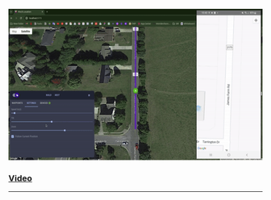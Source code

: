 <p align="center">
<img src="readme/demo.gif" width="600" height="300" />
</p>

### [Video](https://youtu.be/tQwmaR0EflI)

----------------------------------------

